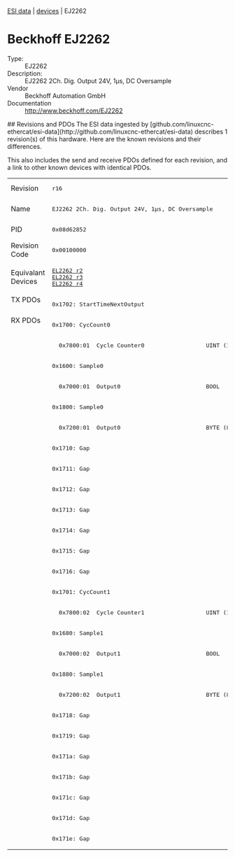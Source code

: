 <div class="nav"><a href="/esi-data">ESI data</a> | <a href="/esi-data/devices">devices</a> | EJ2262</div>

#  Beckhoff EJ2262

<dl>
  <dt>Type:</dt><dd>EJ2262</dd>
  <dt>Description:</dt><dd>EJ2262 2Ch. Dig. Output 24V, 1µs, DC Oversample</dd>
  <dt>Vendor</dt><dd>Beckhoff Automation GmbH</dd>
  <dt>Documentation</dt><dd><a href="http://www.beckhoff.com/EJ2262">http://www.beckhoff.com/EJ2262</a></dd>
</dl>
## Revisions and PDOs
The ESI data ingested by [github.com/linuxcnc-ethercat/esi-data](http://github.com/linuxcnc-ethercat/esi-data) describes 1 revision(s) of this hardware.  Here are the known revisions and their differences.

This also includes the send and receive PDOs defined for each revision, and a link to other known devices with identical PDOs.

<table>
<tr >
<td class="first">Revision</td>
<td ><pre>r16</pre></td>
</tr>
<tr >
<td class="first">Name</td>
<td ><pre>EJ2262 2Ch. Dig. Output 24V, 1µs, DC Oversample</pre></td>
</tr>
<tr >
<td class="first">PID</td>
<td ><pre>0x08d62852</pre></td>
</tr>
<tr >
<td class="first">Revision Code</td>
<td ><pre>0x00100000</pre></td>
</tr>
<tr >
<td class="first">Equivalant Devices</td>
<td ><pre><a href="EL2262">EL2262 r2</a><br/><a href="EL2262">EL2262 r3</a><br/><a href="EL2262">EL2262 r4</a></pre></td>
</tr>
<tr class="txpdo pdosection">
<td class="first" rowspan=1 valign=top>TX PDOs</td>
<td><pre>0x1702: StartTimeNextOutput</pre></td>
<td></td>
</tr>
<tr class="rxpdo pdosection">
<td class="first" rowspan=26 valign=top>RX PDOs</td>
<td><pre>0x1700: CycCount0</pre></td>
<td></td>
</tr>
<tr class="rxpdo">
<td ><pre>  0x7800:01  Cycle Counter0                  UINT (16 bits)</pre></td>
</tr>
<tr class="rxpdo pdosection">
<td ><pre>0x1600: Sample0</pre></td>
</tr>
<tr class="rxpdo">
<td ><pre>  0x7000:01  Output0                         BOOL</pre></td>
</tr>
<tr class="rxpdo pdosection">
<td ><pre>0x1800: Sample0</pre></td>
</tr>
<tr class="rxpdo">
<td ><pre>  0x7200:01  Output0                         BYTE (8 bits)</pre></td>
</tr>
<tr class="rxpdo pdosection">
<td ><pre>0x1710: Gap</pre></td>
</tr>
<tr class="rxpdo pdosection">
<td ><pre>0x1711: Gap</pre></td>
</tr>
<tr class="rxpdo pdosection">
<td ><pre>0x1712: Gap</pre></td>
</tr>
<tr class="rxpdo pdosection">
<td ><pre>0x1713: Gap</pre></td>
</tr>
<tr class="rxpdo pdosection">
<td ><pre>0x1714: Gap</pre></td>
</tr>
<tr class="rxpdo pdosection">
<td ><pre>0x1715: Gap</pre></td>
</tr>
<tr class="rxpdo pdosection">
<td ><pre>0x1716: Gap</pre></td>
</tr>
<tr class="rxpdo pdosection">
<td ><pre>0x1701: CycCount1</pre></td>
</tr>
<tr class="rxpdo">
<td ><pre>  0x7800:02  Cycle Counter1                  UINT (16 bits)</pre></td>
</tr>
<tr class="rxpdo pdosection">
<td ><pre>0x1680: Sample1</pre></td>
</tr>
<tr class="rxpdo">
<td ><pre>  0x7000:02  Output1                         BOOL</pre></td>
</tr>
<tr class="rxpdo pdosection">
<td ><pre>0x1880: Sample1</pre></td>
</tr>
<tr class="rxpdo">
<td ><pre>  0x7200:02  Output1                         BYTE (8 bits)</pre></td>
</tr>
<tr class="rxpdo pdosection">
<td ><pre>0x1718: Gap</pre></td>
</tr>
<tr class="rxpdo pdosection">
<td ><pre>0x1719: Gap</pre></td>
</tr>
<tr class="rxpdo pdosection">
<td ><pre>0x171a: Gap</pre></td>
</tr>
<tr class="rxpdo pdosection">
<td ><pre>0x171b: Gap</pre></td>
</tr>
<tr class="rxpdo pdosection">
<td ><pre>0x171c: Gap</pre></td>
</tr>
<tr class="rxpdo pdosection">
<td ><pre>0x171d: Gap</pre></td>
</tr>
<tr class="rxpdo pdosection">
<td ><pre>0x171e: Gap</pre></td>
</tr>
</table>
